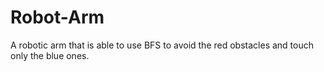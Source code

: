 # Robot-Arm
 A robotic arm that is able to use BFS to avoid the red obstacles and touch only the blue ones.
